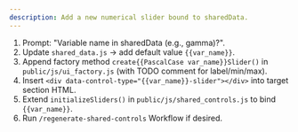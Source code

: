 ```yaml
---
description: Add a new numerical slider bound to sharedData.
---
```


1. Prompt: "Variable name in sharedData (e.g., gamma)?".
2. Update `shared_data.js` → add default value `{{var_name}}`.
3. Append factory method `create{{PascalCase var_name}}Slider()` in `public/js/ui_factory.js` (with TODO comment for label/min/max).
4. Insert `<div data-control-type="{{var_name}}-slider"></div>` into target section HTML.
5. Extend `initializeSliders()` in `public/js/shared_controls.js` to bind `{{var_name}}`.
6. Run `/regenerate-shared-controls` Workflow if desired.